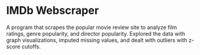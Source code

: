# IMDb Webscraper

A program that scrapes the popular movie review site to analyze film ratings, genre popularity, and director popularity. Explored the data with graph visualizations, imputed missing values, and dealt with outliers with z-score cutoffs.

